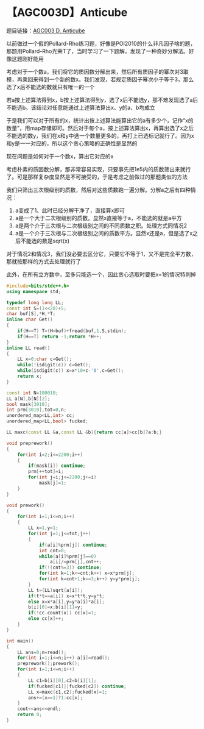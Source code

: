 # 【AGC003D】Anticube

题目链接：[AGC003 D. Anticube](https://agc003.contest.atcoder.jp/tasks/agc003_d)

以前做过一个假的Pollard-Rho练习题，好像是POI2010的什么非凡因子啥的题，那题用Pollard-Rho光荣T了，当时学习了一下题解，发现了一种奇妙分解法。好像这题刚好能用

考虑对于一个数a，我们将它的质因数分解出来，然后所有质因子的幂次对3取模，再乘回来得到一个新的数x。我们发现，若规定质因子幂次小于等于3，那么选了x后不能选的数就只有唯一的一个

若a按上述算法得到x，b按上述算法得到y，选了x后不能选y，那不难发现选了a后不能选b。该结论对任意能通过上述算法算出x、y的a、b均成立

于是我们可以对于所有的x，统计出按上述算法能算出它的a有多少个，记作“x的数量”，用map存储即可。然后对于每个a，按上述算法算出x，再算出选了x之后不能选的数y，我们在x和y中选一个数量更多的，再打上已选标记就行了。因为x和y是一一对应的，所以这个贪心策略的正确性是显然的

现在问题是如何对于一个数x，算出它对应的x

考虑朴素的质因数分解，那非常容易实现，只要事先把1e5内的质数筛出来就行了。可是那样复杂度显然是不可接受的，于是考虑之前做过的那题类似的方法

我们只筛出三次根级别的质数，然后对这些质数跑一遍分解。分解a之后有四种情况：

1. a变成了1。此时已经分解干净了，直接算x即可
2. a是一个大于二次根级别的质数。显然x直接等于a，不能选的就是a平方
3. a是两个介于三次根与二次根级别之间的不同质数之积。处理方式同情况2
4. a是一个介于三次根与二次根级别之间的质数平方。显然x还是a，但是选了x之后不能选的数是sqrt(x)

对于情况2和情况3，我们没必要去区分它，只要它不等于1，又不是完全平方数，那就按那样的方式去处理就行了

此外，在所有立方数中，至多只能选一个，因此贪心选取时要把x=1的情况特判掉

```cpp
#include<bits/stdc++.h>
using namespace std;

typedef long long LL;
const int S=(1<<20)+5;
char buf[S],*H,*T;
inline char Get()
{
    if(H==T) T=(H=buf)+fread(buf,1,S,stdin);
    if(H==T) return -1;return *H++;
}
inline LL read()
{
    LL x=0;char c=Get();
    while(!isdigit(c)) c=Get();
    while(isdigit(c)) x=x*10+c-'0',c=Get();
    return x;
}

const int N=100010;
LL a[N],b[N][2];
bool mask[3010];
int prm[3010],tot=0,n;
unordered_map<LL,int> cc;
unordered_map<LL,bool> fucked;

LL maxc(const LL &a,const LL &b){return cc[a]>cc[b]?a:b;}

void preprework()
{
    for(int i=2;i<=2200;i++)
    {
        if(mask[i]) continue;
        prm[++tot]=i;
        for(int j=i;j<=2200;j+=i)
            mask[j]=1;
    }
}

void prework()
{
    for(int i=1;i<=n;i++)
    {
        LL x=1,y=1;
        for(int j=1;j<=tot;j++)
        {
            if(a[i]%prm[j]) continue;
            int cnt=0;
            while(a[i]%prm[j]==0)
                a[i]/=prm[j],cnt++;
            if(!(cnt%=3)) continue;
            for(int k=1;k<=cnt;k++) x=x*prm[j];
            for(int k=cnt+1;k<=3;k++) y=y*prm[j];
        }
        LL t=(LL)sqrt(a[i]);
        if(t*t==a[i]) x=x*t*t,y=y*t;
        else x=x*a[i],y=y*a[i]*a[i];
        b[i][0]=x;b[i][1]=y;
        if(!cc.count(x)) cc[x]=1;
        else cc[x]++;
    }
}

int main()
{
    LL ans=0;n=read();
    for(int i=1;i<=n;i++) a[i]=read();
    preprework();prework();
    for(int i=1;i<=n;i++)
    {
        LL c1=b[i][0],c2=b[i][1];
        if(fucked[c1]||fucked[c2]) continue;
        LL x=maxc(c1,c2);fucked[x]=1;
        ans+=(x==1)?1:cc[x];
    }
    cout<<ans<<endl;
    return 0;
}
```

